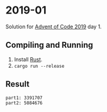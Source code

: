 2019-01
=======

Solution for [Advent of Code 2019](https://adventofcode.com/2019) day 1.

Compiling and Running
---------------------

1. Install [Rust](https://www.rust-lang.org/en-US/install.html).
2. `cargo run --release`

Result
------

```sh
part1: 3391707
part2: 5084676
```
